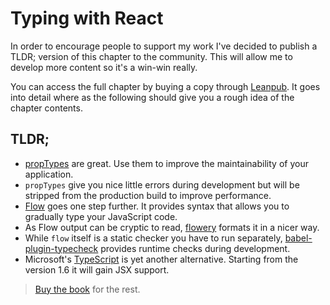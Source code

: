 # Typing with React

In order to encourage people to support my work I've decided to publish a TLDR; version of this chapter to the community. This will allow me to develop more content so it's a win-win really.

You can access the full chapter by buying a copy through [Leanpub](https://leanpub.com/survivejs_webpack_react). It goes into detail where as the following should give you a rough idea of the chapter contents.

## TLDR;

* [propTypes](https://facebook.github.io/react/docs/reusable-components.html) are great. Use them to improve the maintainability of your application.
* `propTypes` give you nice little errors during development but will be stripped from the production build to improve performance.
* [Flow](http://flowtype.org) goes one step further. It provides syntax that allows you to gradually type your JavaScript code.
* As Flow output can be cryptic to read, [flowery](https://github.com/coodoo/flowery) formats it in a nicer way.
* While `flow` itself is a static checker you have to run separately, [babel-plugin-typecheck](https://github.com/codemix/babel-plugin-typecheck) provides runtime checks during development.
* Microsoft's [TypeScript](http://www.typescriptlang.org/) is yet another alternative. Starting from the version 1.6 it will gain JSX support.

> [Buy the book](https://leanpub.com/survivejs_webpack_react) for the rest.
